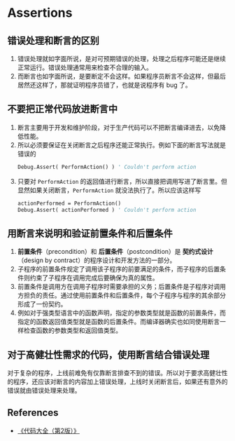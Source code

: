 # Assertions


## 错误处理和断言的区别
1. 错误处理就如字面所说，是对可预期错误的处理，处理之后程序可能还是继续正常运行。错误处理通常用来检查不合理的输入。
2. 而断言也如字面所说，是要断定不会这样。如果程序员断言不会这样，但最后居然还这样了，那就证明程序员错了，也就是说程序有 bug 了。


## 不要把正常代码放进断言中
1. 断言主要用于开发和维护阶段，对于生产代码可以不把断言编译进去，以免降低性能。
2. 所以必须要保证在关闭断言之后程序还能正常执行。例如下面的断言写法就是错误的
    ```vb
    Debug.Assert( PerformAction() ) ' Couldn't perform action
    ```
3. 只要对 `PerformAction` 的返回值进行断言，所以直接把调用写进了断言里。但显然如果关闭断言，`PerformAction` 就没法执行了。所以应该这样写
    ```vb
    actionPerformed = PerformAction()
    Debug.Assert( actionPerformed ) ' Couldn't perform action
    ```


## 用断言来说明和验证前置条件和后置条件
1. **前置条件**（precondition）和 **后置条件**（postcondition）是 **契约式设计**（design by contract）的程序设计和开发方法的一部分。
2. 子程序的前置条件规定了调用该子程序的前要满足的条件，而子程序的后置条件则约束了子程序在调用完成后要确保为真的属性。
3. 前置条件是调用方在调用子程序时需要承担的义务；后置条件是子程序对调用方担负的责任。通过使用前置条件和后置条件，每个子程序与程序的其余部分形成了一份契约。
4. 例如对于强类型语言中的函数声明，指定的参数类型就是函数的前置条件，而指定的函数返回值类型就是函数的后置条件。而编译器确实也如同使用断言一样检查函数的参数类型和返回值类型。


## 对于高健壮性需求的代码，使用断言结合错误处理
对于复杂的程序，上线前难免有仅靠断言排查不到的错误。所以对于要求高健壮性的程序，还应该对断言的内容加上错误处理，上线时关闭断言后，如果还有意外的错误就由错误处理来处理。


## References
* [《代码大全（第2版）》](https://book.douban.com/subject/1477390/)